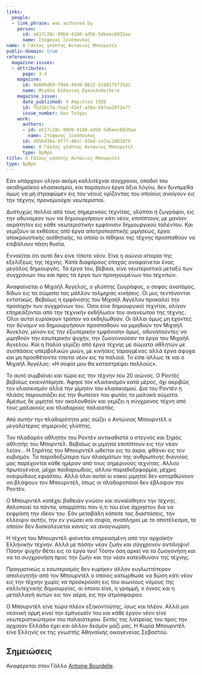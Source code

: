 ```yaml
---
links:
  people:
  - link_phrase: was authored by
    person:
      id: e617c28c-99b9-4160-ad56-5dbeec6035aa
      name: Στέφανος Ξενόπουλος
name: Ο Γάλλος γλύπτης Αντώνιος Μπουρντέλ
public-domain: true
references:
  magazine-issues:
  - attributes:
      page: 3-4
    magazine:
      id: 0e609d69-f994-4930-8812-b188175f35d1
      name: Μεγάλη Ελληνική Εγκυκλοπαίδεια
    magazine_issue:
      date_published: 4 Απριλίου 1926
      id: fb21bc7a-7ea2-42ef-a38a-547aa10f2e77
      issue_number: 6ον Τεύχος
    work:
      authors:
      - id: e617c28c-99b9-4160-ad56-5dbeec6035aa
        name: Στέφανος Ξενόπουλος
      id: d956d38a-9f77-40cc-91bd-ce7ac2d81979
      name: Ο Γάλλος γλύπτης Αντώνιος Μπουρντέλ
      type: Άρθρο
title: Ο Γάλλος γλύπτης Αντώνιος Μπουρντέλ
type: Άρθρο
---
```


<main class="content" itemprop="text">
<p>Εάν υπάρχουν ολίγοι ακόμη καλλιτέχναι σύγχρονοι, οπαδοί του ακαδημαϊκού κλασικισμού, και παράγουν έργα άξια λόγου, δεν
δυνάμεθα όμως να μη στραφώμεν εις του νέους ορίζοντας του οποίους ανοίγουν εις την τέχνην, προνομιούχοι νεωτερισταί.</p>

<p>Δυστυχώς πολλοί από τους σημερινούς τεχνίτας, γλύπται ή ζωγράφοι, εις την αδυναμίαν των να δημιουργήσουν κάτι νέον,
επιπίπτουν, με μανίαν ακράτητον εις κάθε νεωτεριστικήν εμφάνισιν δημιουργικού ταλέντου. Και γεμίζουν αι εκθέσεις από
έργα αποτροπιαστικής μιμήσεως, έργα αποκρουστικής αισθητικής, τα οποία οι πίθηκοι της τέχνης προσπαθούν να επιβάλουν
πάση θυσία.</p>

<p>Εννοείται ότι αυτό δεν είνε τίποτε νέον. Είνε η αιώνια ιστορία της εξελίξεως της τέχνης. Κατά διαφόρους εποχάς
αναφαίνεται ένας μεγάλος δημιουργός. Τα έργα του, βέβαια, είνε νεωτεριστικά μεταξύ των συγχρόνων του και προς τα έργα
των προηγουμένων του τεχνιτών.</p>

<p>Αναφαίνεται ο Μιχαήλ Άγγελος, ο γλύπτης ζωγράφος, ο σοφός ανατόμος, δίδων εις τα σώματα τας μάλλον τολμηράς κινήσεις. Οι
μυς τεντόνονται εντατικώς. Βεβαίως η εμφάνισης του Μιχαήλ Αγγέλου προκαλεί την προσοχήν των συγχρόνων του. Όσοι είνε
δημιουργικοί τεχνίται, ολίγον επηρεάζονται από την τεχνικήν εκδήλωσιν του ανανεωτού της τέχνης. Όλοι αυτοί ευρίσκουν
τρόπον να εκδηλωθούν. Οι άλλοι όμως μη έχοντες την δύναμιν να δημιουργήσουν προσπαθούν να μιμηθούν τον Μιχαήλ Άγγελον,
μόνον εις την εξωτερικήν εμφάνισην όμως, αδυνατούντες να μιμηθούν την εσωτερικήν ψυχήν, την ζωογονούσαν τα έργα του
Μιχαήλ Αγγέλου. Και η Ιταλία γεμίζει από έργα τέχνης με σώματα αθλητών με συσπάσεις υπερβολικών μυών, με κινήσεις
ταραγμένας αλλά έργα άψυχα και μη προσθέτοντα τίποτα νέον εις τα παλαιά. Το είπε άλλως τε και ο Μιχαήλ Άγγελος: «Η σοφία
μου θα καταστρέψει πολλούς».</p>

<p>Το αυτό συμβαίνει και τώρα εις την τέχνην του 20 αιώνος. Ο Ροντές βεβαίως εκαινοτόμησε. Άφηκε τον κλασικισμόν κατά
μέρος, όχι ακριβώς τον κλασικισμόν αλλά την μίμησιν του κλασικισμού. Δια του Ροντέν η πλάσις παρουσιάζει εις την θωπείαν
του φωτός τα μαλακά σώματα. Αμέσως δε μιμηταί τον ακολουθούν και γεμίζει η σύγχρονος τέχνη από τους μαλακούς και
πλαδαρούς παλαιστάς.</p>

<p>Από αυτήν την πλαδαρότητα μας σώζει ο Αντώνιος Μπουρντέλ ο μεγαλύτερος σημερινός γλύπτης.</p>

<p>Τον πλαδαρόν αθλητήν του Ροντέν αντικαθιστά ο στεγνός και ξηρός αθλητής του Μπορντέλ. Βεβαίως οι μιμηταί επιπίπτουν εις
την νέαν λείαν... Η ξηρότης του Μπουρντέλ ωθείται εις τα άκρα, φθάνει εις τον κυβισμόν. Τα παραδοξώτερα των πλασμάτων
της ανθρωπίνης διανοίας μας παρέχονται κάθε ημέραν από τους σημερινούς τεχνίτας. Αλλού πρωτογένεια, μέχρι παιδαριωδίας,
αλλού παραδοξοφορμία, μέχρις ονειρώδους εφιάλτου. Αλλά όλοι αυτοί οι κακοί μιμηταί δεν κατορθώνουν να βλάψουν τον
Μπουρντέλ, όπως οι πλαδαροποιοί δεν έβλαψαν τον Ροντέν.</p>

<p>Ο Μπουρντέλ κατέχει βαθειάν γνώσιν και συναίσθησιν την τέχνης. Απλοποιεί τα πάντα, απορρίπτει παν ό,τι του είνε άχρηστον
δια να εκφράση την ιδέαν του. Εάν μεταβάλη κάποτε τας διαστάσεις, την έλλειψιν αυτήν, την εν γνώσει και σοφία, αναπληροί
με το αποτέλεσμα, το οποίον δεν δυσκολεύεται κανείς να αναγνωρίση.</p>

<p>Η τέχνη του Μπουρντέλ φαίνεται επηρεασμένη από την αρχαϊκήν Ελληνικήν τέχνην. Αλλά με πόσην νέαν ζωήν και σύγχρονον
αντίληψιν! Πόσην ψυχήν θέτει εις τα έργα του! Τόσην όση αρκεί να τα ζωογονήση και να τα συγχρονήση προς την ζωήν και την
νέαν κατεύθυνσιν της τέχνης.</p>

<p>Πραγματικώς ο εσωτερισμός δεν ευρήκεν άλλον ευγλωττότερον απολογητήν από τον Μπουρντέλ ο οποίος κατώρθωσε να δώση κάτι
νέον εις την τέχνην χωρίς να προσκρούση εις του αιωνίους νόμους της καλλιτεχνικής δημιουργίας, οι οποίοι είνε, η γραμμή,
ο όγκος και η μεταλλαγή αυτών εις τον αέρα, εις την ατμόσφαιραν.</p>

<p>Ο Μπουρντέλ είνε τώρα πλέον εξηκοντούτης, ίσως και πλέον. Αλλά μια νεανική ορμή κινεί την έμπνευσίν του και κάθε έργον
νέον είνε νεωτεριστικώτερον του παλαιότερου. Εκτός της λατρείας του προς την αρχαίαν Ελλάδα έχει και άλλον δεσμόν μαζί
μας. Η Κυρία Μπουρντέλ είνε Ελληνίς εκ της γνωστής Αθηναϊκής οικογενείας Σεβαστού.</p>
</main>
<section class="notes">
<h2>Σημειώσεις</h2>

<p>Αναφέρεται στον Γάλλο <a href="https://en.wikipedia.org/wiki/Antoine_Bourdelle">Antoine Bourdelle</a>.</p>
</section>
